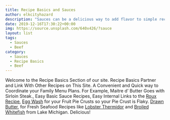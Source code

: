 ```yaml
---
title: Recipe Basics and Sauces
author: elkcityhazard
description: "Sauces can be a delicious way to add flavor to simple recipes. Learn how to make a white sauce, and find easy sauce recipes for seafood, meat, and vegetables."
date: 2019-12-16T17:30:22+00:00
img: https://source.unsplash.com/640x426/?sauce
layout: list
tags: 
  - Sauces
  - Beef
category: 
  - Sauces
  - Recipe Basics
  - Beef
---
```

Welcome to the Recipe Basics Section of our site. Recipe Basics Partner and Link With Other Recipes on This Site. A Convenient and Quick way to Coordinate your Family Menu Plans. For Example, Maitre d&#8217; Butter Goes with Sirloin Steak., Easy Basic Sauce Recipes, Easy Internal Links to the <a href="/wordpress/easy-vegetarian-dinner-recipes/how-to-make-roux/" rel="noopener noreferrer" target="_blank">Roux Recipe</a>, <a href="/wordpress/easy-vegetarian-dinner-recipes/how-to-make-an-egg-wash/" rel="noopener noreferrer" target="_blank">Egg Wash</a> for your Fruit Pie Crusts so your Pie Crust is Flaky. <a href="/wordpress/appetizers/easy-drawn-butter-clarified-butter-recipe/" rel="noopener noreferrer" target="_blank">Drawn Butter</a>, for Fresh Seafood Recipes like <a href="/wordpress/recipes-for-special-occasions-and-events/lobster-thermidor-recipe/" rel="noopener noreferrer" target="_blank">Lobster Thermidor</a> and <a href="/wordpress/chef-franks-seasoning-recipes/lake-michigan-broiled-whitefish/" rel="noopener noreferrer" target="_blank">Broiled Whitefish</a> from Lake Michigan. Delicious!

<!-- ## Sauces and Bases

  * [Barbecue Sauce][1]
  * [Homemade Gravy Recipes][2]
  * [Egg Noodles][3]
  * [Honey Teriyaki Barbecue Sauce][4]
  * [Quick Au Jus][5]
  * [Easy Drawn Butter][6]
  * [Quick Hot Mustard Sauce][7]
  * [Roux][8]
  * [Seafood Sauce][9]
  * [Spaghetti Sauce, Homemade Quick Easy Recipe][10]
  * [Easy Teriyaki Sauce][11]
  * [Tartar Sauce][12]
  * [Maitre d&#8217; Butter][13]
  * [Quick Honey Barbecue Sauce][14]
  * [Easy Egg Wash][15]

Recipes that support other recipes on this site. Great to-go-withs, Roux and Sauce Recipes, Egg Wash and Drawn Butter, just to name a few!

 [1]: /wordpress/index.php/recipe-basics-and-sauces/homemade-barbecue-sauce/
 [2]: /wordpress/index.php/institutional-recipes-for-200/easy-side-dishes/easy-gravy-recipe/
 [3]: /wordpress/index.php/chef-franks-seasoning-recipes/quick-and-easy-egg-noodle-recipe/
 [4]: /wordpress/index.php/chef-franks-seasoning-recipes/honey-teriyaki-barbecue-sauce/
 [5]: /wordpress/index.php/recipe-basics-and-sauces/quick-au-jus/
 [6]: /wordpress/index.php/appetizers/easy-drawn-butter-clarified-butter-recipe/
 [7]: /wordpress/index.php/appetizers/hot-mustard-sauce-recipe/
 [8]: /wordpress/index.php/easy-vegetarian-dinner-recipes/how-to-make-roux/
 [9]: /wordpress/index.php/appetizers/seafood-sauce-recipe/
 [10]: /wordpress/index.php/easy-vegetarian-dinner-recipes/vegetarian-spaghetti-recipe/
 [11]: /wordpress/index.php/grilling-cookouts-and-barbecues/easy-teriyaki-sauce-recipe/
 [12]: /wordpress/index.php/chef-franks-seasoning-recipes/tartar-sauce-for-fish/
 [13]: /wordpress/index.php/grilling-cookouts-and-barbecues/maitre-d-butter/
 [14]: /wordpress/index.php/grilling-cookouts-and-barbecues/honey-barbecue-sauce-recipe/
 [15]: /wordpress/index.php/easy-vegetarian-dinner-recipes/how-to-make-an-egg-wash/ -->